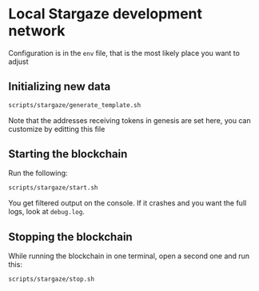 # Local Stargaze development network

Configuration is in the `env` file, that is the most likely place you want to adjust

## Initializing new data

```bash
scripts/stargaze/generate_template.sh
```

Note that the addresses receiving tokens in genesis are set here, you can customize by editting this file

## Starting the blockchain

Run the following:

```bash
scripts/stargaze/start.sh
```

You get filtered output on the console. If it crashes and you want the full logs, look at `debug.log`.

## Stopping the blockchain

While running the blockchain in one terminal, open a second one and run this:

```bash
scripts/stargaze/stop.sh
```
